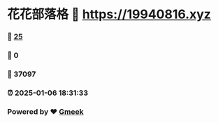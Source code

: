 # 花花部落格 :link: https://19940816.xyz 
### :page_facing_up: [25](https://19940816.xyz/tag.html) 
### :speech_balloon: 0 
### :hibiscus: 37097 
### :alarm_clock: 2025-01-06 18:31:33 
### Powered by :heart: [Gmeek](https://github.com/Meekdai/Gmeek)
